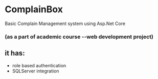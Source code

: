 # ComplainBox
Basic Complain Management system using Asp.Net Core 

### (as a part of academic course --web development project)
## it has:
  - role based authentication
  - SQLServer integration
